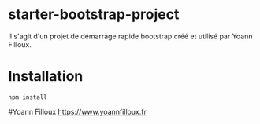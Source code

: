 # starter-bootstrap-project
Il s'agit d'un projet de démarrage rapide bootstrap créé et utilisé par Yoann Filloux.

# Installation
``` 
npm install
```

#Yoann Filloux
https://www.yoannfilloux.fr
